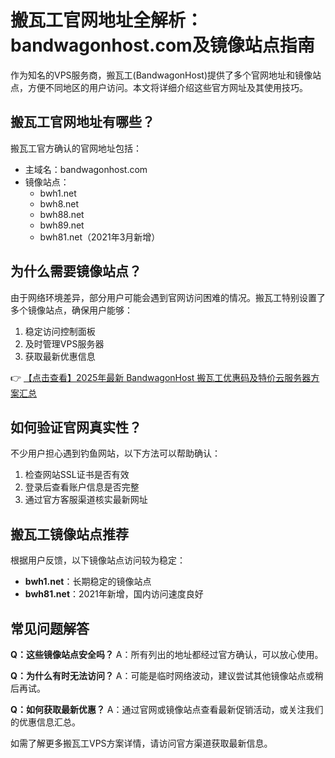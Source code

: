 # 搬瓦工官网地址全解析：bandwagonhost.com及镜像站点指南

作为知名的VPS服务商，搬瓦工(BandwagonHost)提供了多个官网地址和镜像站点，方便不同地区的用户访问。本文将详细介绍这些官方网址及其使用技巧。

## 搬瓦工官网地址有哪些？

搬瓦工官方确认的官网地址包括：
- 主域名：bandwagonhost.com
- 镜像站点：
  - bwh1.net
  - bwh8.net
  - bwh88.net
  - bwh89.net
  - bwh81.net（2021年3月新增）

## 为什么需要镜像站点？

由于网络环境差异，部分用户可能会遇到官网访问困难的情况。搬瓦工特别设置了多个镜像站点，确保用户能够：
1. 稳定访问控制面板
2. 及时管理VPS服务器
3. 获取最新优惠信息

👉 [【点击查看】2025年最新 BandwagonHost 搬瓦工优惠码及特价云服务器方案汇总](https://bit.ly/banwagon)

## 如何验证官网真实性？

不少用户担心遇到钓鱼网站，以下方法可以帮助确认：
1. 检查网站SSL证书是否有效
2. 登录后查看账户信息是否完整
3. 通过官方客服渠道核实最新网址

## 搬瓦工镜像站点推荐

根据用户反馈，以下镜像站点访问较为稳定：
- **bwh1.net**：长期稳定的镜像站点
- **bwh81.net**：2021年新增，国内访问速度良好

## 常见问题解答

**Q：这些镜像站点安全吗？**
A：所有列出的地址都经过官方确认，可以放心使用。

**Q：为什么有时无法访问？**
A：可能是临时网络波动，建议尝试其他镜像站点或稍后再试。

**Q：如何获取最新优惠？**
A：通过官网或镜像站点查看最新促销活动，或关注我们的优惠信息汇总。

如需了解更多搬瓦工VPS方案详情，请访问官方渠道获取最新信息。